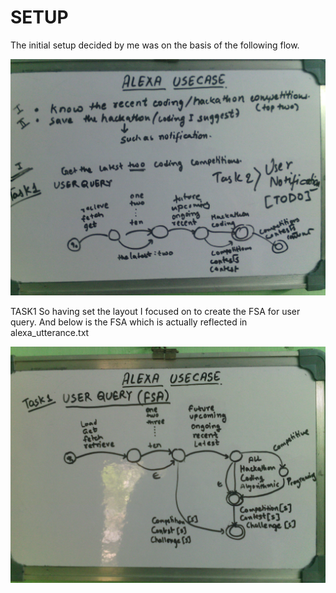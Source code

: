 # SETUP

The initial setup decided by me was on the basis of the following flow.

![alexa_usecase](https://github.com/deathcod/ALEXA_skillset/blob/master/ALEXA/ALEXA_FLOW_PICTURE/ALEXA_USECASE.jpg)

TASK1
So having set the layout I focused on to create the FSA for user query. And below is the FSA which is actually reflected in alexa_utterance.txt  

![alexa_usecase_FSA](https://github.com/deathcod/ALEXA_skillset/blob/master/ALEXA/ALEXA_FLOW_PICTURE/ALEXA_USECASE_FSA.jpg)